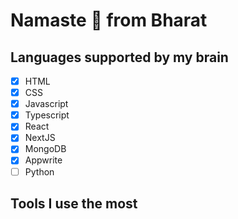 # Namaste 🙏 from Bharat

## Languages supported by my brain

- [x] HTML
- [x] CSS
- [x] Javascript
- [x] Typescript
- [x] React
- [x] NextJS
- [x] MongoDB
- [x] Appwrite
- [ ] Python

## Tools I use the most
